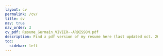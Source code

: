 ```yaml
---
layout: cv
permalink: /cv/
title: cv
nav: true
nav_order: 3
cv_pdf: Resume_Germain_VIVIER--ARDISSON.pdf
description: Find a pdf version of my resume here (last updated oct. 2023).
toc:
  sidebar: left
---
```

